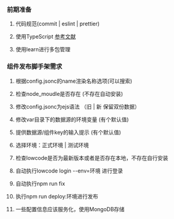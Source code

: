 ### 前期准备
1. 代码规范(commit | eslint | prettier)

2. 使用TypeScript [参考文献](https://mp.weixin.qq.com/s/PhBZa3cDcLk2_eMhfE7tJg)

3. 使用learn进行多包管理

### 组件发布脚手架需求

1. 根据config.jsonc的name渲染名称选项(可以搜索)

2. 检查node_moudle是否存在 (不存在自动安装)

3. 修改config.jsonc为ejs语法 （旧 | 新 保留双份数据）

4. 修改var目录下的数据源的环境变量  (有个默认值)

5. 提供数据源/组件key的输入提示  (有个默认值)

6. 选择环境：正式环境 | 测试环境

7. 检查lowcode是否为最新版本或者是否存在本地，不存在自行安装

8. 自动执行lowcode login --env=环境  进行登录

9. 自动执行npm run fix

10. 执行npm run deploy:环境进行发布

11. 一些配置信息应该服务化，使用MongoDB存储